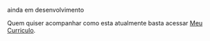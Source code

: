 ainda em desenvolvimento

<p>
  Quem quiser acompanhar como esta atualmente basta acessar <a href="https://devhygor.github.io/meu-curriculo//" target="_blank">Meu Curriculo</a>.
</p>
